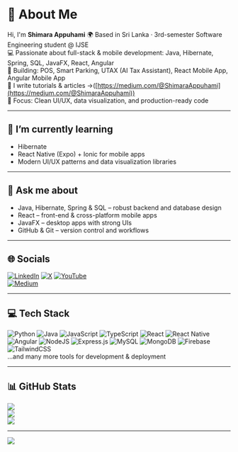 # 💫 About Me
Hi, I'm **Shimara Appuhami** 🌍 Based in Sri Lanka · 3rd-semester Software Engineering student @ IJSE  
💻 Passionate about full-stack & mobile development: Java, Hibernate, Spring, SQL, JavaFX, React, Angular  
📱 Building: POS, Smart Parking, UTAX (AI Tax Assistant), React Mobile App, Angular Mobile App  
📝 I write tutorials & articles →([https://medium.com/@ShimaraAppuhami](https://medium.com/@ShimaraAppuhami))  
🎯 Focus: Clean UI/UX, data visualization, and production-ready code  

---

## 🌱 I’m currently learning
- Hibernate  
- React Native (Expo) + Ionic for mobile apps  
- Modern UI/UX patterns and data visualization libraries  

---

## 💬 Ask me about
- Java, Hibernate, Spring & SQL – robust backend and database design  
- React – front-end & cross-platform mobile apps  
- JavaFX – desktop apps with strong UIs  
- GitHub & Git – version control and workflows  

---

## 🌐 Socials
[![LinkedIn](https://img.shields.io/badge/LinkedIn-%230077B5.svg?logo=linkedin&logoColor=white)](https://linkedin.com/in/ShimaraAppuhami) 
[![X](https://img.shields.io/badge/X-black.svg?logo=X&logoColor=white)](https://x.com/ShimaraAppuhami) 
[![YouTube](https://img.shields.io/badge/YouTube-%23FF0000.svg?logo=YouTube&logoColor=white)](https://youtube.com/@ShimaraIlshani)  
[![Medium](https://img.shields.io/badge/Medium-000000?style=for-the-badge&logo=medium&logoColor=white)]([https://medium.com/@ShimaraAppuhami](https://medium.com/@ShimaraAppuhami))  

---

## 💻 Tech Stack
![Python](https://img.shields.io/badge/python-3670A0?style=for-the-badge&logo=python&logoColor=ffdd54) 
![Java](https://img.shields.io/badge/java-%23ED8B00.svg?style=for-the-badge&logo=openjdk&logoColor=white) 
![JavaScript](https://img.shields.io/badge/javascript-%23323330.svg?style=for-the-badge&logo=javascript&logoColor=%23F7DF1E) 
![TypeScript](https://img.shields.io/badge/typescript-%23007ACC.svg?style=for-the-badge&logo=typescript&logoColor=white) 
![React](https://img.shields.io/badge/react-%2320232a.svg?style=for-the-badge&logo=react&logoColor=%2361DAFB) 
![React Native](https://img.shields.io/badge/react_native-%2320232a.svg?style=for-the-badge&logo=react&logoColor=%2361DAFB) 
![Angular](https://img.shields.io/badge/angular-%23DD0031.svg?style=for-the-badge&logo=angular&logoColor=white) 
![NodeJS](https://img.shields.io/badge/node.js-6DA55F?style=for-the-badge&logo=node.js&logoColor=white) 
![Express.js](https://img.shields.io/badge/express.js-%23404d59.svg?style=for-the-badge&logo=express&logoColor=%2361DAFB) 
![MySQL](https://img.shields.io/badge/mysql-4479A1.svg?style=for-the-badge&logo=mysql&logoColor=white) 
![MongoDB](https://img.shields.io/badge/mongodb-%234ea94b.svg?style=for-the-badge&logo=mongodb&logoColor=white) 
![Firebase](https://img.shields.io/badge/firebase-%23039BE5.svg?style=for-the-badge&logo=firebase) 
![TailwindCSS](https://img.shields.io/badge/tailwindcss-%2338B2AC.svg?style=for-the-badge&logo=tailwind-css&logoColor=white)  
...and many more tools for development & deployment  

---

## 📊 GitHub Stats
![](https://github-readme-stats.vercel.app/api?username=Shimara-Appuhami&theme=dark&hide_border=false&include_all_commits=false&count_private=false)<br/>
![](https://nirzak-streak-stats.vercel.app/?user=Shimara-Appuhami&theme=dark&hide_border=false)<br/>
![](https://github-readme-stats.vercel.app/api/top-langs/?username=Shimara-Appuhami&theme=dark&hide_border=false&include_all_commits=false&count_private=false&layout=compact)

---

[![](https://visitcount.itsvg.in/api?id=Shimara-Appuhami&icon=0&color=1)](https://visitcount.itsvg.in)

<!-- Proudly created with GPRM ( https://gprm.itsvg.in ) -->
